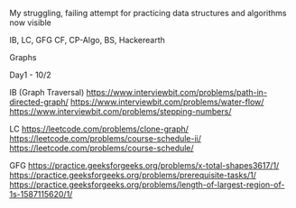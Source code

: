 My struggling, failing attempt for practicing data structures and algorithms now visible 

IB, LC, GFG
CF, CP-Algo, BS, Hackerearth

Graphs

Day1 - 10/2

IB (Graph Traversal)
https://www.interviewbit.com/problems/path-in-directed-graph/
https://www.interviewbit.com/problems/water-flow/
https://www.interviewbit.com/problems/stepping-numbers/

LC 
https://leetcode.com/problems/clone-graph/
https://leetcode.com/problems/course-schedule-ii/
https://leetcode.com/problems/course-schedule/

GFG
https://practice.geeksforgeeks.org/problems/x-total-shapes3617/1/
https://practice.geeksforgeeks.org/problems/prerequisite-tasks/1/
https://practice.geeksforgeeks.org/problems/length-of-largest-region-of-1s-1587115620/1/



